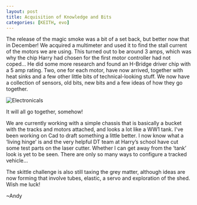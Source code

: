 ```yaml
---
layout: post
title: Acquisition of Knowledge and Bits
categories: [KEITH, evo]
---
```


The release of the magic smoke was a bit of a set back, but better now that in December! We acquired a multimeter and used it to find the stall current of the motors we are using. This turned out to be around 3 amps, which was why the chip Harry had chosen for the first motor controller had not coped… He did some more research and found an H-Bridge driver chip with a 5 amp rating. Two, one for each motor, have now arrived, together with heat sinks and a few other little bits of technical-looking stuff. We now have a collection of sensors, old bits, new bits and a few ideas of how they go together.

![Electronicals](http://keiththerobot.uk/images/Evo-Electronics.png "Electronicals!")

It will all go together, somehow!

We are currently working with a simple chassis that is basically a bucket with the tracks and motors attached, and looks a lot like a WW1 tank. I've been working on Cad to draft something a little better. I now know what a ‘living hinge’ is and the very helpful DT team at Harry’s school have cut some test parts on the laser cutter. Whether I can get away from the ‘tank’ look is yet to be seen. There are only so many ways to configure a tracked vehicle…

The skittle challenge is also still taxing the grey matter, although ideas are now forming that involve tubes, elastic, a servo and exploration of the shed. Wish me luck!

~Andy
